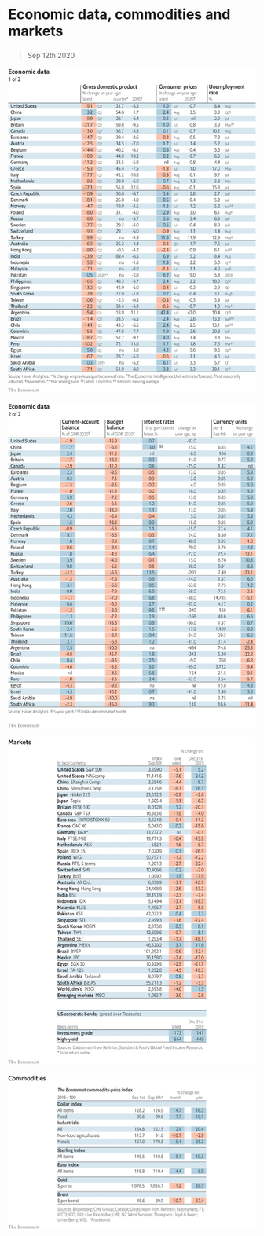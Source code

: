 ###### 

# Economic data, commodities and markets 

#####  

> Sep 12th 2020 

![image](images/20200912_INT101.png) 


![image](images/20200912_INT102.png) 


![image](images/20200912_INT201.png) 


![image](images/20200912_INT401.png) 


